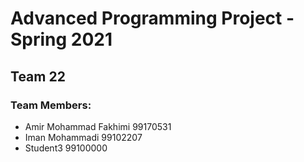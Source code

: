 # Advanced Programming Project - Spring 2021
## Team 22

### Team Members:
- Amir Mohammad Fakhimi 99170531
- Iman Mohammadi 99102207
- Student3 99100000
